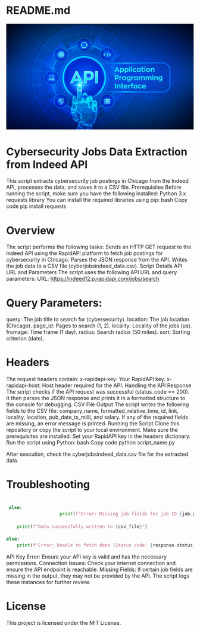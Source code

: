 # README.md
![ScrapeScrape](api.webp)
 

# Cybersecurity Jobs Data Extraction from Indeed API
This script extracts cybersecurity job postings in Chicago from the Indeed API, processes the data, and saves it to a CSV file.
Prerequisites
Before running the script, make sure you have the following installed:
Python 3.x
requests library
You can install the required libraries using pip:
bash
Copy code
pip install requests

# Overview
The script performs the following tasks:
Sends an HTTP GET request to the Indeed API using the RapidAPI platform to fetch job postings for cybersecurity in Chicago.
Parses the JSON response from the API.
Writes the job data to a CSV file (cyberjobsindeed_data.csv).
Script Details
API URL and Parameters
The script uses the following API URL and query parameters:
URL: https://indeed12.p.rapidapi.com/jobs/search
# Query Parameters:
query: The job title to search for (cybersecurity).
location: The job location (Chicago).
page_id: Pages to search (1, 2).
locality: Locality of the jobs (us).
fromage: Time frame (1 day).
radius: Search radius (50 miles).
sort: Sorting criterion (date).
# Headers
The request headers contain:
x-rapidapi-key: Your RapidAPI key.
x-rapidapi-host: Host header required for the API.
Handling the API Response
The script checks if the API request was successful (status_code == 200).
It then parses the JSON response and prints it in a formatted structure to the console for debugging.
CSV File Output
The script writes the following fields to the CSV file: company_name, formatted_relative_time, id, link, locality, location, pub_date_ts_milli, and salary.
If any of the required fields are missing, an error message is printed.
Running the Script
Clone this repository or copy the script to your local environment.
Make sure the prerequisites are installed.
Set your RapidAPI key in the headers dictionary.
Run the script using Python:
bash
Copy code
python script_name.py


After execution, check the cyberjobsindeed_data.csv file for the extracted data.
# Troubleshooting
<!-- python code block -->

```python

 else:
                    print(f"Error: Missing job fields for job ID {job.get('id', '')}")

    print(f"Data successfully written to {csv_file}")

else:
    print(f"Error: Unable to fetch data (Status code: {response.status_code})")
```
 
API Key Error: Ensure your API key is valid and has the necessary permissions.
Connection Issues: Check your internet connection and ensure the API endpoint is reachable.
Missing Fields: If certain job fields are missing in the output, they may not be provided by the API. The script logs these instances for further review.
# License
This project is licensed under the MIT License.
